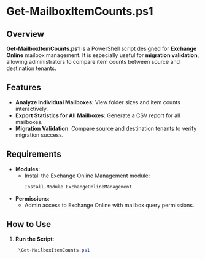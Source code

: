 # Get-MailboxItemCounts.ps1

## Overview

**Get-MailboxItemCounts.ps1** is a PowerShell script designed for **Exchange Online** mailbox management. It is especially useful for **migration validation**, allowing administrators to compare item counts between source and destination tenants.

## Features

- **Analyze Individual Mailboxes**: View folder sizes and item counts interactively.
- **Export Statistics for All Mailboxes**: Generate a CSV report for all mailboxes.
- **Migration Validation**: Compare source and destination tenants to verify migration success.

## Requirements

- **Modules**:
  - Install the Exchange Online Management module:
    ```powershell
    Install-Module ExchangeOnlineManagement
    ```
- **Permissions**:
  - Admin access to Exchange Online with mailbox query permissions.

## How to Use

1. **Run the Script**:
   ```powershell
   .\Get-MailboxItemCounts.ps1
